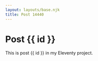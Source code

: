 ```yaml
---
layout: layouts/base.njk
title: Post 14440
---
```


# Post {{ id }}

This is post {{ id }} in my Eleventy project.
